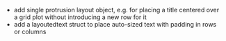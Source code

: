 - add single protrusion layout object, e.g. for placing a title centered
  over a grid plot without introducing a new row for it
- add a layoutedtext struct to place auto-sized text with padding in rows or columns
